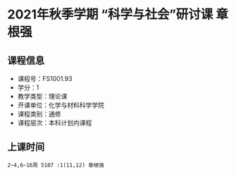 # 2021年秋季学期 “科学与社会”研讨课 章根强






## 课程信息

- 课程号：FS1001.93
- 学分：1
- 教学类型：理论课
- 开课单位：化学与材料科学学院
- 课程类别：通修
- 课程层次：本科计划内课程

## 上课时间

```
2~4,6~16周 5107 :1(11,12) 章根强
```

